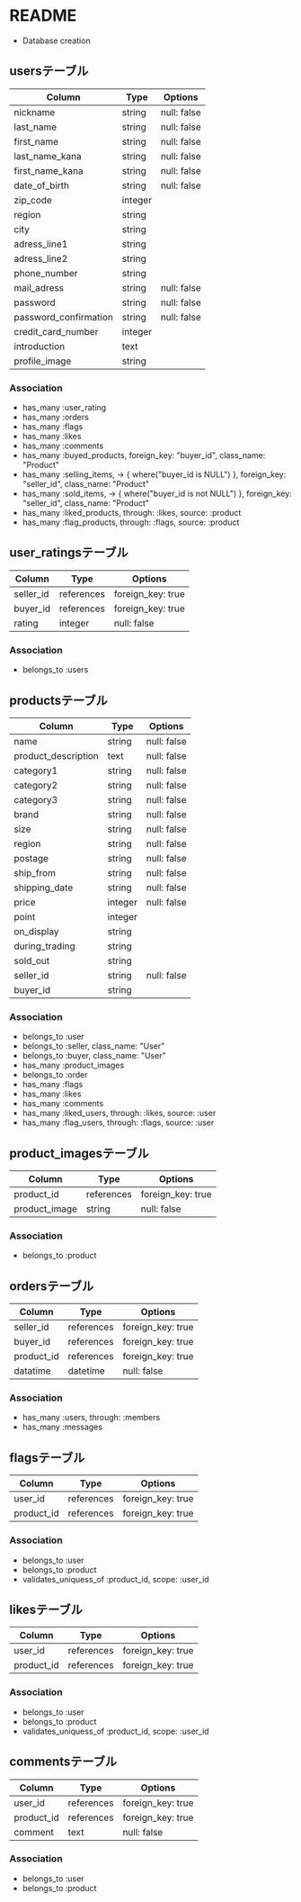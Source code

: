 # README

* Database creation

## usersテーブル

|Column|Type|Options|
|------|----|-------|
|nickname|string|null: false|
|last_name|string|null: false|
|first_name|string|null: false|
|last_name_kana|string|null: false|
|first_name_kana|string|null: false|
|date_of_birth|string|null: false|
|zip_code|integer||
|region|string||
|city|string||
|adress_line1|string||
|adress_line2|string||
|phone_number|string||
|mail_adress|string|null: false|
|password|string|null: false|
|password_confirmation|string|null: false|
|credit_card_number|integer||
|introduction|text||
|profile_image|string||

### Association
- has_many :user_rating
- has_many :orders
- has_many :flags
- has_many :likes
- has_many :comments
- has_many :buyed_products, foreign_key: "buyer_id", class_name: "Product"
- has_many :selling_items, -> { where("buyer_id is NULL") }, foreign_key: "seller_id", class_name: "Product"
- has_many :sold_items, -> { where("buyer_id is not NULL") }, foreign_key: "seller_id", class_name: "Product"
- has_many :liked_products, through: :likes, source: :product
- has_many :flag_products, through: :flags, source: :product

## user_ratingsテーブル

|Column|Type|Options|
|------|----|-------|
|seller_id|references|foreign_key: true|
|buyer_id|references|foreign_key: true|
|rating|integer|null: false|

### Association
- belongs_to :users

## productsテーブル

|Column|Type|Options|
|------|----|-------|
|name|string|null: false|
|product_description|text|null: false|
|category1|string|null: false|
|category2|string|null: false|
|category3|string|null: false|
|brand|string|null: false|
|size|string|null: false|
|region|string|null: false|
|postage|string|null: false|
|ship_from|string|null: false|
|shipping_date|string|null: false|
|price|integer|null: false|
|point|integer||
|on_display|string||
|during_trading|string||
|sold_out|string||
|seller_id|string|null: false|
|buyer_id|string||

### Association
- belongs_to :user
- belongs_to :seller, class_name: "User"
- belongs_to :buyer, class_name: "User"
- has_many :product_images
- belongs_to :order
- has_many :flags
- has_many :likes
- has_many :comments
- has_many :liked_users, through: :likes, source: :user
- has_many :flag_users, through: :flags, source: :user

## product_imagesテーブル

|Column|Type|Options|
|------|----|-------|
|product_id|references|foreign_key: true|
|product_image|string|null: false|

### Association
- belongs_to :product

## ordersテーブル

|Column|Type|Options|
|------|----|-------|
|seller_id|references|foreign_key: true|
|buyer_id|references|foreign_key: true|
|product_id|references|foreign_key: true|
|datatime|datetime|null: false|

### Association
- has_many :users, through: :members
- has_many :messages

## flagsテーブル

|Column|Type|Options|
|------|----|-------|
|user_id|references|foreign_key: true|
|product_id|references|foreign_key: true|

### Association
- belongs_to :user
- belongs_to :product
- validates_uniquess_of :product_id, scope: :user_id

## likesテーブル

|Column|Type|Options|
|------|----|-------|
|user_id|references|foreign_key: true|
|product_id|references|foreign_key: true|

### Association
- belongs_to :user
- belongs_to :product
- validates_uniquess_of :product_id, scope: :user_id

## commentsテーブル

|Column|Type|Options|
|------|----|-------|
|user_id|references|foreign_key: true|
|product_id|references|foreign_key: true|
|comment|text|null: false|

### Association
- belongs_to :user
- belongs_to :product
